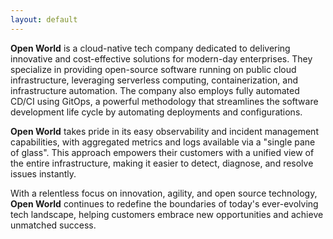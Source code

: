 ```yaml
---
layout: default
---
```

**Open World** is a cloud-native tech company dedicated to delivering innovative and cost-effective solutions for modern-day enterprises. They specialize in providing open-source software running on public cloud infrastructure, leveraging serverless computing, containerization, and infrastructure automation. The company also employs fully automated CD/CI using GitOps, a powerful methodology that streamlines the software development life cycle by automating deployments and configurations.

**Open World** takes pride in its easy observability and incident management capabilities, with aggregated metrics and logs available via a "single pane of glass". This approach empowers their customers with a unified view of the entire infrastructure, making it easier to detect, diagnose, and resolve issues instantly.

With a relentless focus on innovation, agility, and open source technology, **Open World** continues to redefine the boundaries of today's ever-evolving tech landscape, helping customers embrace new opportunities and achieve unmatched success.
